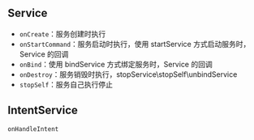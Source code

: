 ## Service

- `onCreate`：服务创建时执行
- `onStartCommand`：服务启动时执行，使用 startService 方式启动服务时，Service 的回调
- `onBind`：使用 bindService 方式绑定服务时，Service 的回调
- `onDestroy`：服务销毁时执行，stopService\stopSelf\unbindService
- `stopSelf`：服务自己执行停止

## IntentService
`onHandleIntent`

